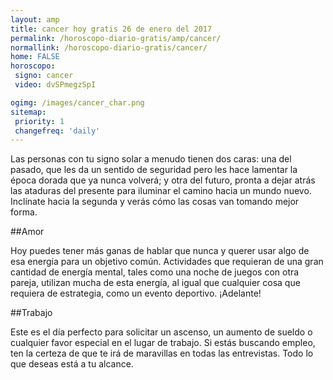 ```yaml
---
layout: amp
title: cancer hoy gratis 26 de enero del 2017 
permalink: /horoscopo-diario-gratis/amp/cancer/
normallink: /horoscopo-diario-gratis/cancer/
home: FALSE
horoscopo:
 signo: cancer
 video: dvSPmegzSpI

ogimg: /images/cancer_char.png
sitemap:
 priority: 1
 changefreq: 'daily'
---
```



Las personas con tu signo solar a menudo tienen dos caras: una del pasado, que les da un sentido de seguridad pero les hace lamentar la época dorada que ya nunca volverá; y otra del futuro, pronta a dejar atrás las ataduras del presente para iluminar el camino hacia un mundo nuevo. Inclínate hacia la segunda y verás cómo las cosas van tomando mejor forma.

##Amor

Hoy puedes tener más ganas de hablar que nunca y querer usar algo de esa energía para un objetivo común. Actividades que requieran de una gran cantidad de energía mental, tales como una noche de juegos con otra pareja, utilizan mucha de esta energía, al igual que cualquier cosa que requiera de estrategia, como un evento deportivo. ¡Adelante!

##Trabajo

Este es el día perfecto para solicitar un ascenso, un aumento de sueldo o cualquier favor especial en el lugar de trabajo. Si estás buscando empleo, ten la certeza de que te irá de maravillas en todas las entrevistas. Todo lo que deseas está a tu alcance.